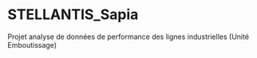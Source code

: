 # STELLANTIS_Sapia
Projet analyse de données de performance des lignes industrielles (Unité Emboutissage)
